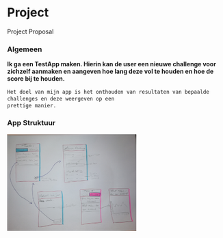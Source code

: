 # Project
Project Proposal 

### Algemeen
**Ik ga een TestApp maken. Hierin kan de user een nieuwe challenge voor zichzelf aanmaken en aangeven hoe lang deze vol te houden en hoe de score bij te houden.**

```
Het doel van mijn app is het onthouden van resultaten van bepaalde challenges en deze weergeven op een  
prettige manier.  
```


### App Struktuur
<img src="https://github.com/Quint-Langeveld/Project/blob/master/doc/IMG_20190107_111622.jpg" width="60%" height="60%"/>

